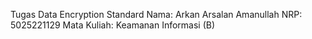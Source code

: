 Tugas Data Encryption Standard
Nama: Arkan Arsalan Amanullah
NRP: 5025221129
Mata Kuliah: Keamanan Informasi (B)
